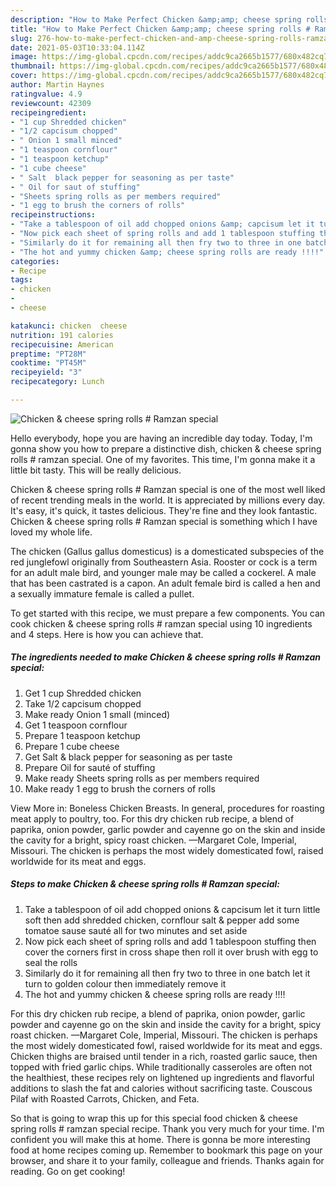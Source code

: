 ```yaml
---
description: "How to Make Perfect Chicken &amp;amp; cheese spring rolls # Ramzan special"
title: "How to Make Perfect Chicken &amp;amp; cheese spring rolls # Ramzan special"
slug: 276-how-to-make-perfect-chicken-and-amp-cheese-spring-rolls-ramzan-special
date: 2021-05-03T10:33:04.114Z
image: https://img-global.cpcdn.com/recipes/addc9ca2665b1577/680x482cq70/chicken-cheese-spring-rolls-ramzan-special-recipe-main-photo.jpg
thumbnail: https://img-global.cpcdn.com/recipes/addc9ca2665b1577/680x482cq70/chicken-cheese-spring-rolls-ramzan-special-recipe-main-photo.jpg
cover: https://img-global.cpcdn.com/recipes/addc9ca2665b1577/680x482cq70/chicken-cheese-spring-rolls-ramzan-special-recipe-main-photo.jpg
author: Martin Haynes
ratingvalue: 4.9
reviewcount: 42309
recipeingredient:
- "1 cup Shredded chicken"
- "1/2 capcisum chopped"
- " Onion 1 small minced"
- "1 teaspoon cornflour"
- "1 teaspoon ketchup"
- "1 cube cheese"
- " Salt  black pepper for seasoning as per taste"
- " Oil for saut of stuffing"
- "Sheets spring rolls as per members required"
- "1 egg to brush the corners of rolls"
recipeinstructions:
- "Take a tablespoon of oil add chopped onions &amp; capcisum let it turn little soft then add shredded chicken, cornflour salt &amp; pepper add some tomatoe sause sauté all for two minutes and set aside"
- "Now pick each sheet of spring rolls and add 1 tablespoon stuffing then cover the corners first in cross shape then roll it over brush with egg to seal the rolls"
- "Similarly do it for remaining all then fry two to three in one batch let it turn to golden colour then immediately remove it"
- "The hot and yummy chicken &amp; cheese spring rolls are ready !!!!"
categories:
- Recipe
tags:
- chicken
- 
- cheese

katakunci: chicken  cheese 
nutrition: 191 calories
recipecuisine: American
preptime: "PT28M"
cooktime: "PT45M"
recipeyield: "3"
recipecategory: Lunch

---
```



![Chicken &amp; cheese spring rolls # Ramzan special](https://img-global.cpcdn.com/recipes/addc9ca2665b1577/680x482cq70/chicken-cheese-spring-rolls-ramzan-special-recipe-main-photo.jpg)

Hello everybody, hope you are having an incredible day today. Today, I'm gonna show you how to prepare a distinctive dish, chicken &amp; cheese spring rolls # ramzan special. One of my favorites. This time, I'm gonna make it a little bit tasty. This will be really delicious.

Chicken &amp; cheese spring rolls # Ramzan special is one of the most well liked of recent trending meals in the world. It is appreciated by millions every day. It's easy, it's quick, it tastes delicious. They're fine and they look fantastic. Chicken &amp; cheese spring rolls # Ramzan special is something which I have loved my whole life.

The chicken (Gallus gallus domesticus) is a domesticated subspecies of the red junglefowl originally from Southeastern Asia. Rooster or cock is a term for an adult male bird, and younger male may be called a cockerel. A male that has been castrated is a capon. An adult female bird is called a hen and a sexually immature female is called a pullet.


To get started with this recipe, we must prepare a few components. You can cook chicken &amp; cheese spring rolls # ramzan special using 10 ingredients and 4 steps. Here is how you can achieve that.

<!--inarticleads1-->

##### The ingredients needed to make Chicken &amp; cheese spring rolls # Ramzan special:

1. Get 1 cup Shredded chicken
1. Take 1/2 capcisum chopped
1. Make ready  Onion 1 small (minced)
1. Get 1 teaspoon cornflour
1. Prepare 1 teaspoon ketchup
1. Prepare 1 cube cheese
1. Get  Salt &amp; black pepper for seasoning as per taste
1. Prepare  Oil for sauté of stuffing
1. Make ready Sheets spring rolls as per members required
1. Make ready 1 egg to brush the corners of rolls


View More in: Boneless Chicken Breasts. In general, procedures for roasting meat apply to poultry, too. For this dry chicken rub recipe, a blend of paprika, onion powder, garlic powder and cayenne go on the skin and inside the cavity for a bright, spicy roast chicken. —Margaret Cole, Imperial, Missouri. The chicken is perhaps the most widely domesticated fowl, raised worldwide for its meat and eggs. 

<!--inarticleads2-->

##### Steps to make Chicken &amp; cheese spring rolls # Ramzan special:

1. Take a tablespoon of oil add chopped onions &amp; capcisum let it turn little soft then add shredded chicken, cornflour salt &amp; pepper add some tomatoe sause sauté all for two minutes and set aside
1. Now pick each sheet of spring rolls and add 1 tablespoon stuffing then cover the corners first in cross shape then roll it over brush with egg to seal the rolls
1. Similarly do it for remaining all then fry two to three in one batch let it turn to golden colour then immediately remove it
1. The hot and yummy chicken &amp; cheese spring rolls are ready !!!!


For this dry chicken rub recipe, a blend of paprika, onion powder, garlic powder and cayenne go on the skin and inside the cavity for a bright, spicy roast chicken. —Margaret Cole, Imperial, Missouri. The chicken is perhaps the most widely domesticated fowl, raised worldwide for its meat and eggs. Chicken thighs are braised until tender in a rich, roasted garlic sauce, then topped with fried garlic chips. While traditionally casseroles are often not the healthiest, these recipes rely on lightened up ingredients and flavorful additions to slash the fat and calories without sacrificing taste. Couscous Pilaf with Roasted Carrots, Chicken, and Feta. 

So that is going to wrap this up for this special food chicken &amp; cheese spring rolls # ramzan special recipe. Thank you very much for your time. I'm confident you will make this at home. There is gonna be more interesting food at home recipes coming up. Remember to bookmark this page on your browser, and share it to your family, colleague and friends. Thanks again for reading. Go on get cooking!
